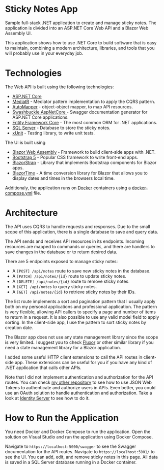 # Sticky Notes App

Sample full-stack .NET application to create and manage sticky notes. The application is divided into an ASP.NET Core Web API and a Blazor Web Assembly UI. 

This application shows how to use .NET Core to build software that is easy to maintain, combining a modern architecture, libraries, and tools that you will probably use in your everyday job.

# Technologies
The Web API is built using the following technologies:

* [ASP.NET Core](https://learn.microsoft.com/en-us/aspnet/core/?view=aspnetcore-7.0)
* [MediatR](https://github.com/jbogard/MediatR) - Mediator pattern implementation to apply the CQRS pattern.
* [AutoMapper](https://automapper.org/) - object-object mapper, to map API resources.
* [Swashbuckle.AspNetCore ](https://github.com/domaindrivendev/Swashbuckle.AspNetCore) - Swagger documentation generator for ASP.NET Core applications.
* [Entity Framework Core](https://learn.microsoft.com/en-us/ef/core/) - The most common ORM for .NET applications.
* [SQL Server](https://www.microsoft.com/en-us/sql-server/sql-server-downloads) - Database to store the sticky notes.
* [xUnit](https://xunit.net/) - Testing library, to write unit tests.

The UI is built using:

* [Blazor Web Assembly](https://learn.microsoft.com/en-us/aspnet/core/blazor/?view=aspnetcore-7.0) - Framework to build client-side apps with .NET.
* [Bootstrap 5](https://getbootstrap.com/) - Popular CSS framework to write front-end apps.
* [BlazorStrap](https://blazorstrap.io/V5/V5) - Library that implements Bootstrap components for Blazor apps.
* [BlazorTime](https://github.com/dustout/BlazorTime) - A time conversion library for Blazor that allows you to display dates and times in the browsers local time.

Additionaly, the application runs on [Docker](https://www.docker.com/) containers using a [docker-compose.yml](https://docs.docker.com/compose/) file.

# Architecture

The API uses CQRS to handle requests and responses. Due to the small scope of this application, there is a single database to save and query data. 

The API sends and receives API resources in its endpoints. Incoming resources are mapped to commands or queries, and there are handlers to save changes in the database or to return desired data.

There are 5 endpoints exposed to manage sticky notes:

* A `[POST] /api/notes` route to save new sticky notes in the database.
* A `[PATCH] /api/notes/{id}` route to update sticky notes.
* A `[DELETE] /api/notes/{id}` route to remove sticky notes.
* A `[GET] /api/notes` to query sticky notes.
* A `[GET] /api/notes/{id}` to retrieve sticky notes by their IDs.

The list route implements a sort and pagination pattern that I usually apply both on my personal applications and professional application. 
The pattern is very flexible, allowing API callers to specify a page and number of items to return in a request. It is also possible to use any valid model field to apply sorting. In the client-side app, I use the pattern to sort sticky notes by creation date.

The Blazor app does not use any state management library since the scope is very limited. I suggest you to check [Fluxor](https://github.com/mrpmorris/Fluxor) or other similar library if you need a state management library for a Blazor application.

I added some useful HTTP client extensions to call the API routes in client-side app. These extensions can be useful for you if you have any kind of .NET application that calls other APIs.

Note that I did not implement authentication and authorization for the API routes. You can check [my other repository](https://github.com/evgomes/jwt-api) to see how to use JSON Web Tokens to authenticate and authorize users in APIs. Even better, you could use an OAuth solution to handle authentication and authorization. Take a look at [Identity Server](https://identityserver4.readthedocs.io/en/latest/) to see how to do it.

# How to Run the Application

You need Docker and Docker Compose to run the application. Open the solution on Visual Studio and run the application using Docker Compose. 

Navigate to `https://localhost:5000/swagger` to see the Swagger documentation for the API routes.  Navigate to `https://localhost:5001/` to see the UI. You can add, edit, and remove sticky notes in this page. All data is saved in a SQL Server database running in a Docker container.